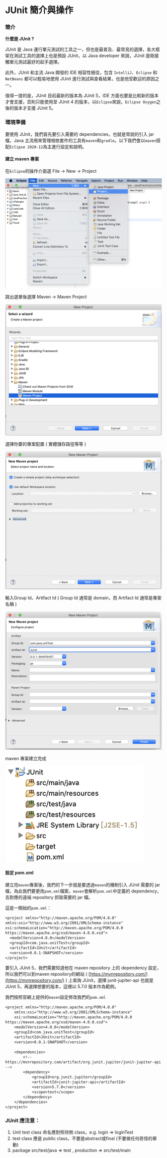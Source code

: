 # JUnit 簡介與操作

### 簡介

**什麼是 JUnit ?**

JUnit 是 Java 運行單元測試的工具之一，但也是最普及、最常見的選擇，各大框架在測試工具的選擇上也是預設 JUnit，以 Java developer 來說，JUnit 是剛接觸單元測試最好的起手選擇。

此外，JUnit 和主流 Java 開發的 IDE 相容性極佳，包含 `IntelliJ`、`Eclipse` 和 `NetBeans` 都可以輕易地使用 JUnit 進行測試與查看結果，也是他受歡迎的原因之一。

值得一提的是，JUnit 目前最新的版本為 JUnit 5，IDE 方面也要是比較新的版本才會支援，否則只能使用至 JUnit 4 的版本，以`Eclipse`來說，`Eclipse Oxygen`之後的版本才支援 JUnit 5。

### 環境準備

要使用 JUnit，我們首先要引入需要的 dependencies，也就是常說的引入 jar 檔，Java 主流用來管理相依套件的工具有`maven`和`gradle`。以下我們會以`maven`搭配`Eclipse 2020-12`為主進行設定和說明。

#### 建立 maven 專案

在`Eclipse`的操作介面選 File -&gt; New -&gt; Project

![](../.gitbook/assets/jie-tu-20210114-xia-wu-2.08.12.png)

跳出選單後選擇 Maven -&gt; Maven Project

![](../.gitbook/assets/jie-tu-20210114-xia-wu-2.09.49.png)

選擇你要的專案配置 \( 實體儲存路徑等等 \)

![](../.gitbook/assets/jie-tu-20210114-xia-wu-2.12.04.png)

輸入Group Id、Artifact Id \( Group Id 通常是 domain，而 Artifact Id 通常是專案名稱 \)

![](../.gitbook/assets/jie-tu-20210114-xia-wu-3.08.47.png)

maven 專案建立完成

![](../.gitbook/assets/jie-tu-20210114-xia-wu-3.09.03.png)

#### 設定 pom.xml

建立完`maven`專案後，我們的下一步就是要透過`maven`的機制引入 JUnit 需要的 jar 檔，為此我們要更改`pom.xml`檔案，`maven`會解析`pom.xml`中定義的 dependency，去對應的遠端 repository 抓取需要的 jar 檔。

這是一開始的`pom.xml`：

```markup
<project xmlns="http://maven.apache.org/POM/4.0.0" xmlns:xsi="http://www.w3.org/2001/XMLSchema-instance" xsi:schemaLocation="http://maven.apache.org/POM/4.0.0 https://maven.apache.org/xsd/maven-4.0.0.xsd">
  <modelVersion>4.0.0</modelVersion>
  <groupId>com.java.unitTest</groupId>
  <artifactId>JUnit</artifactId>
  <version>0.0.1-SNAPSHOT</version>
</project>
```

要引入 JUnit 5，我們需要知道他在 maven repository 上的 dependency 設定，所以我們可以到maven repository的網站 \( [https://mvnrepository.com/](https://mvnrepository.com/) \) 上查詢 JUnit，選擇 junit-jupiter-api 也就是 JUnit 5，再選擇想要的版本，這裡以 5.7.0 版本作為範例。

我們按照官網上提供的`maven`設定修改我們的`pom.xml`

```markup
<project xmlns="http://maven.apache.org/POM/4.0.0"
	xmlns:xsi="http://www.w3.org/2001/XMLSchema-instance"
	xsi:schemaLocation="http://maven.apache.org/POM/4.0.0 https://maven.apache.org/xsd/maven-4.0.0.xsd">
	<modelVersion>4.0.0</modelVersion>
	<groupId>com.java.unitTest</groupId>
	<artifactId>JUnit</artifactId>
	<version>0.0.1-SNAPSHOT</version>

	<dependencies>
		<!-- https://mvnrepository.com/artifact/org.junit.jupiter/junit-jupiter-api -->
		<dependency>
			<groupId>org.junit.jupiter</groupId>
			<artifactId>junit-jupiter-api</artifactId>
			<version>5.7.0</version>
			<scope>test</scope>
		</dependency>
	</dependencies>
</project>
```

### JUnit 應注意：

1. Unit test class 命名應對照待側 class，e.g.  login =&gt; loginTest
2. test class 應是 public class，不要是abstract或final \(不要做任何奇怪的舉動\)
3. package src/test/java =&gt; test  ,   production =&gt; src/test/main

